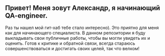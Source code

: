 ## Привет! Меня зовут Александр, я начинающий QA-engineer.
Раз ты нашел мой гит-хаб тебе стало интересно). Это приятно для меня как для начинающего специалиста. В данном репозитории я буду выкладывать свои публичные работы, чтобы вы могли увидеть их и оценить. Готов к критике и обратной связи, всегда стараюсь совершенствоваться и достигать своих целей, так что велком!
